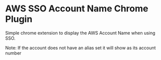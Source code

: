 # AWS SSO Account Name Chrome Plugin

Simple chrome extension to display the AWS Account Name when using SSO.

Note: If the account does not have an alias set it will show as its account number